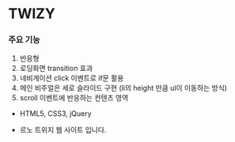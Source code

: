 # TWIZY

### 주요 기능
1. 반응형
2. 로딩화면 transition 효과
3. 네비게이션 click 이벤트로 if문 활용
4. 메인 비주얼은 세로 슬라이드 구현 (li의 height 만큼 ul이 이동하는 방식)
5. scroll 이벤트에 반응하는 컨텐츠 영역
- HTML5, CSS3, jQuery

- 르노 트위지 웹 사이트 입니다.
